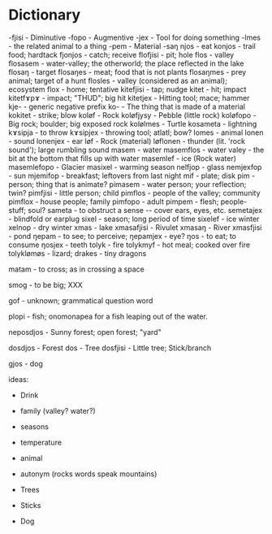 # Dictionary



















-fjisi - Diminutive
-fopo - Augmentive
-jex - Tool for doing something
-lmes - the related animal to a thing
-pem - Material
-saŋ
njos - eat
konjos - trail food; hardtack
fjonjos - catch; receive
flofjisi - pit; hole
flos - valley
flosasem - water-valley; the otherworld; the place reflected in the lake
flosaŋ - target
flosaŋes - meat; food that is not plants
flosaŋmes - prey animal; target of a hunt
flosles - valley (considered as an animal); ecosystem
flox - home; tentative
kitefjisi - tap; nudge
kitet - hit; impact
kitetfɤpɤ - impact; "THUD"; big hit
kitetjex - Hitting tool; mace; hammer
kje- - generic negative prefix
ko- - The thing that is made of a material
kokitet - strike; blow
koløf - Rock
koløfjysy - Pebble (little rock)
koløfopo - Big rock; boulder; big exposed rock
kolølmes - Turtle
kosameta - lightning
kɤsipja - to throw
kɤsipjex - throwing tool; atlatl; bow?
lomes - animal
lonen - sound
lonenjex - ear
løf - Rock (material)
løflonen - thunder (lit. 'rock sound'); large rumbling sound
masem - water
masemflos - water valey - the bit at the bottom that fills up with water
masemlef - ice (Rock water)
masemlefopo - Glacier
masixel - warming season
nelfjop - glass
nemjexfop - sun
mjemifop - breakfast; leftovers from last night
mif - plate; disk
pim - person; thing that is animate?
pimasem - water person; your reflection; twin?
pimfjisi - little person; child
pimflos - people of the valley; community
pimflox - house people; family
pimfopo - adult
pimpem - flesh; people-stuff; soul?
sameta - to obstruct a sense -- cover ears, eyes, etc.
semetajex - blindfold or earplug
sixel - season; long period of time
sixelef - ice winter
xelnop - dry winter
xmas - lake
xmasafjisi - Rivulet
xmasaŋ - River
xmasfjisi - pond
ŋepam - to see; to perceive;
ŋepamjex - eye?
ŋos - to eat; to consume
ŋosjex - teeth
tolyk - fire
tolykmyf - hot meal; cooked over fire
tolyklømøs - lizard; drakes - tiny dragons

matam - to cross; as in crossing a space

smog - to be big; XXX

gof - unknown; grammatical question word

plopi - fish; onomonapea for a fish leaping out of the water.

neposdjos - Sunny forest; open forest; "yard"

dosdjos - Forest
dos - Tree
dosfjisi - Little tree; Stick/branch

gjos - dog


ideas:
- Drink

- family (valley? water?)
- seasons
- temperature
- animal
- autonym (rocks words speak mountains)

- Trees
- Sticks
- Dog
